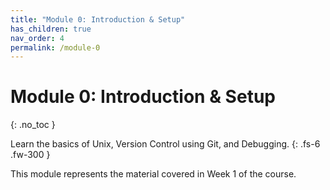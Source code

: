```yaml
---
title: "Module 0: Introduction & Setup"
has_children: true
nav_order: 4
permalink: /module-0
---
```


# Module 0: Introduction & Setup
{: .no_toc }

Learn the basics of Unix, Version Control using Git, and Debugging.
{: .fs-6 .fw-300 }

This module represents the material covered in Week 1 of the course.